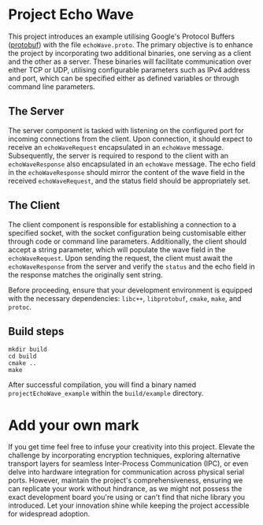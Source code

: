 # Project Echo Wave

This project introduces an example utilising Google's Protocol Buffers ([protobuf](https://protobuf.dev/)) with the file `echoWave.proto`. The primary objective is to enhance the project by incorporating two additional binaries, one serving as a client and the other as a server. These binaries will facilitate communication over either TCP or UDP, utilising configurable parameters such as IPv4 address and port, which can be specified either as defined variables or through command line parameters.

## The Server

The server component is tasked with listening on the configured port for incoming connections from the client. Upon connection, it should expect to receive an `echoWaveRequest` encapsulated in an `echoWave` message. Subsequently, the server is required to respond to the client with an `echoWaveResponse` also encapsulated in an `echoWave` message. The echo field in the `echoWaveResponse` should mirror the content of the wave field in the received `echoWaveRequest`, and the status field should be appropriately set.

## The Client

The client component is responsible for establishing a connection to a specified socket, with the socket configuration being customisable either through code or command line parameters. Additionally, the client should accept a string parameter, which will populate the wave field in the `echoWaveRequest`. Upon sending the request, the client must await the `echoWaveResponse` from the server and verify the `status` and the echo field in the response matches the originally sent string.

Before proceeding, ensure that your development environment is equipped with the necessary dependencies: `libc++`, `libprotobuf`, `cmake`, `make`, and `protoc`.


## Build steps

```
mkdir build
cd build
cmake ..
make
```
After successful compilation, you will find a binary named `projectEchoWave_example` within the `build/example` directory.

# Add your own mark

If you get time feel free to infuse your creativity into this project. Elevate the challenge by incorporating encryption techniques, exploring alternative transport layers for seamless Inter-Process Communication (IPC), or even delve into hardware integration for communication across physical serial ports. However, maintain the project's comprehensiveness, ensuring we can replicate your work without hindrance, as we might not possess the exact development board you're using or can't find that niche library you introduced. Let your innovation shine while keeping the project accessible for widespread adoption.
